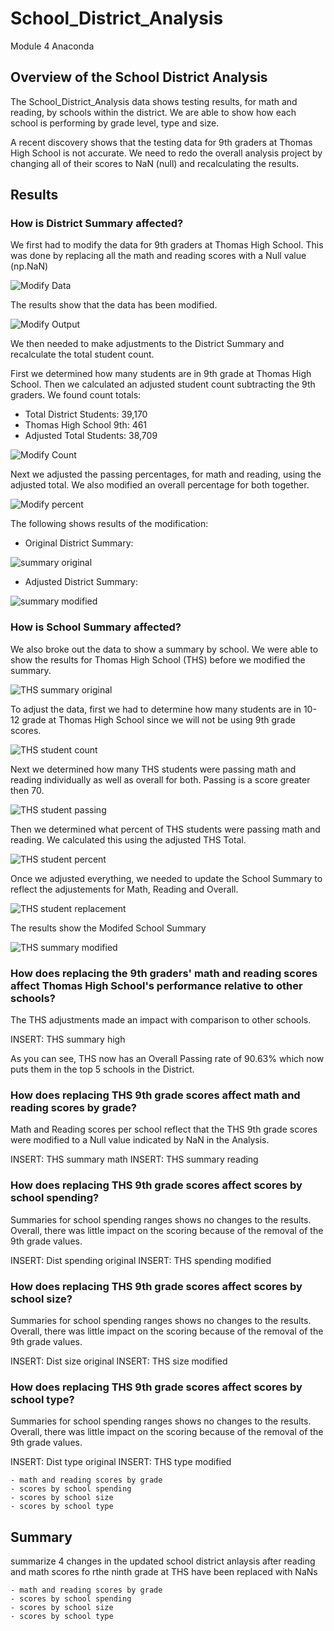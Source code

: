 # School_District_Analysis
Module 4 Anaconda

## Overview of the School District Analysis

The School_District_Analysis data shows testing results, for math and reading, by schools within the district.  We are able to show how each school is performing by grade level, type and size.

A recent discovery shows that the testing data for 9th graders at Thomas High School is not accurate.  We need to redo the overall analysis project by changing all of their scores to NaN (null) and recalculating the results.




## Results

### How is District Summary affected?

We first had to modify the data for 9th graders at Thomas High School.  This was done by replacing all the math and reading scores with a Null value (np.NaN)

![Modify Data](https://github.com/ckbauman/School_District_Analysis/blob/main/Modify_Data_1-4.png)

The results show that the data has been modified.

![Modify Output](https://github.com/ckbauman/School_District_Analysis/blob/main/Modify_Data_Output.png)

We then needed to make adjustments to the District Summary and recalculate the total student count.

First we determined how many students are in 9th grade at Thomas High School.  Then we calculated an adjusted student count subtracting the 9th graders.  We found count totals:

- Total District Students: 39,170
- Thomas High School 9th:  461
- Adjusted Total Students: 38,709

![Modify Count](https://github.com/ckbauman/School_District_Analysis/blob/main/Modify_Student_Count.png)

Next we adjusted the passing percentages, for math and reading, using the adjusted total.  We also modified an overall percentage for both together.


![Modify percent](https://github.com/ckbauman/School_District_Analysis/blob/main/Modify_Student_Percent.png)

The following shows results of the modification:

- Original District Summary:

![summary original](https://github.com/ckbauman/School_District_Analysis/blob/main/Dist_Summary_original.png)


- Adjusted District Summary:

![summary modified](https://github.com/ckbauman/School_District_Analysis/blob/main/Dist_Summary_modified.png)


### How is School Summary affected?

We also broke out the data to show a summary by school.  We were able to show the results for Thomas High School (THS) before we modified the summary.

![THS summary original](https://github.com/ckbauman/School_District_Analysis/blob/main/THS_summary_original.png)

To adjust the data, first we had to determine how many students are in 10-12 grade at Thomas High School since we will not be using 9th grade scores.

![THS student count](https://github.com/ckbauman/School_District_Analysis/blob/main/THS_student_count.png)

Next we determined how many THS students were passing math and reading individually as well as overall for both.  Passing is a score greater then 70.

![THS student passing](https://github.com/ckbauman/School_District_Analysis/blob/main/THS_student_passing.png)

Then we determined what percent of THS students were passing math and reading.  We calculated this using the adjusted THS Total.

![THS student percent](https://github.com/ckbauman/School_District_Analysis/blob/main/THS_Student_Percent.png)

Once we adjusted everything, we needed to update the School Summary to reflect the adjustements for Math, Reading and Overall.

![THS student replacement](https://github.com/ckbauman/School_District_Analysis/blob/main/THS_student_replacement.png)

The results show the Modifed School Summary

![THS summary modified](https://github.com/ckbauman/School_District_Analysis/blob/main/THS_summary_modified.png)

### How does replacing the 9th graders' math and reading scores affect Thomas High School's performance relative to other schools?

The THS adjustments made an impact with comparison to other schools.

INSERT:  THS summary high

As you can see, THS now has an Overall Passing rate of 90.63% which now puts them in the top 5 schools in the District.


### How does replacing THS 9th grade scores affect math and reading scores by grade?

Math and Reading scores per school reflect that the THS 9th grade scores were modified to a Null value indicated by NaN in the Analysis.

INSERT:  THS summary math
INSERT:  THS summary reading

### How does replacing THS 9th grade scores affect scores by school spending?

Summaries for school spending ranges shows no changes to the results.  Overall, there was little impact on the scoring because of the removal of the 9th grade values.

INSERT:  Dist spending original
INSERT:  THS spending modified

### How does replacing THS 9th grade scores affect scores by school size?

Summaries for school spending ranges shows no changes to the results.  Overall, there was little impact on the scoring because of the removal of the 9th grade values.

INSERT:  Dist size original
INSERT:  THS size modified


### How does replacing THS 9th grade scores affect scores by school type?

Summaries for school spending ranges shows no changes to the results.  Overall, there was little impact on the scoring because of the removal of the 9th grade values.

INSERT:  Dist type original
INSERT:  THS type modified

    - math and reading scores by grade
    - scores by school spending
    - scores by school size
    - scores by school type





## Summary

summarize 4 changes in the updated school district anlaysis after reading and math scores fo rthe ninth grade at THS have been replaced with NaNs



    - math and reading scores by grade
    - scores by school spending
    - scores by school size
    - scores by school type
